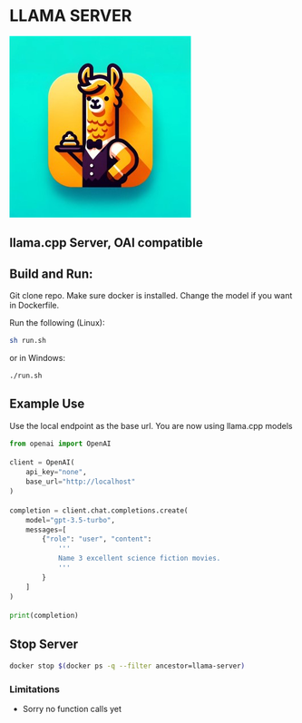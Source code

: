 # LLAMA SERVER
![Icon](/server.png)
## llama.cpp Server, OAI compatible 




## Build and Run:
Git clone repo. Make sure docker is installed. Change the model if you want in Dockerfile. 

Run the following (Linux):

    
```bash
sh run.sh
```

or in Windows:

```bash
./run.sh
```

## Example Use
Use the local endpoint as the base url. You are now using llama.cpp models
```python
from openai import OpenAI

client = OpenAI(
    api_key="none",
    base_url="http://localhost"
)

completion = client.chat.completions.create(
    model="gpt-3.5-turbo",
    messages=[
        {"role": "user", "content": 
            '''
            Name 3 excellent science fiction movies.
            '''
        }
    ]
)

print(completion)
```

## Stop Server
```bash
docker stop $(docker ps -q --filter ancestor=llama-server)
```

### Limitations
- Sorry no function calls yet

